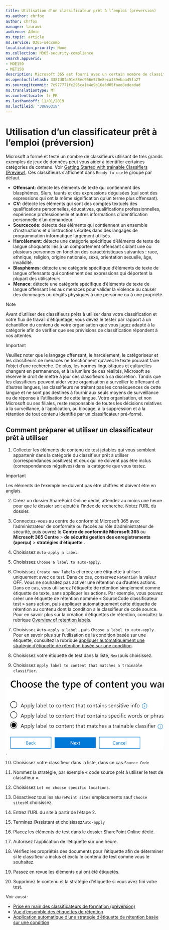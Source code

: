 ```yaml
---
title: Utilisation d’un classificateur prêt à l’emploi (préversion)
ms.author: chrfox
author: chrfox
manager: laurawi
audience: Admin
ms.topic: article
ms.service: O365-seccomp
localization_priority: None
ms.collection: M365-security-compliance
search.appverid:
- MOE150
- MET150
description: Microsoft 365 est fourni avec un certain nombre de classifieurs d’apprentissage automatique prêts à l’emploi que vous pouvez utiliser pour identifier et étiqueter le contenu au sein de votre organisation. Cette rubrique vous explique comment vous préparer à l’utilisation de ces classifieurs prêts à l’emploi.
ms.openlocfilehash: 3387d8fa91e88ec966e570e8eca339ebaa45fa27
ms.sourcegitcommit: 7c977771fc295ca1e4e9b16a6d05faee8edeadad
ms.translationtype: MT
ms.contentlocale: fr-FR
ms.lasthandoff: 11/01/2019
ms.locfileid: "38690319"
---
```

# <a name="using-a-ready-to-use-classifier-preview"></a>Utilisation d’un classificateur prêt à l’emploi (préversion)

Microsoft a formé et testé un nombre de classifieurs utilisant de très grands exemples de jeux de données peut vous aider à identifier certaines catégories de contenu. Voir [Getting Started with trainable Classifiers (Preview)](classifier-getting-started-with.md). Ces classifieurs s’affichent dans `Ready to use` le groupe par défaut.

- **Offensant**: détecte les éléments de texte qui contiennent des blasphèmes, Slurs, taunts et des expressions déguisées (qui sont des expressions qui ont la même signification qu’un terme plus offensant).
- **CV**: détecte les éléments qui sont des comptes textuels des qualifications personnelles, éducatives, qualifications professionnelles, expérience professionnelle et autres informations d’identification personnelle d’un demandeur.
- **Sourcecode**: détecte des éléments qui contiennent un ensemble d’instructions et d’instructions écrites dans des langages de programmation informatique largement utilisés.
- **Harcèlement**: détecte une catégorie spécifique d’éléments de texte de langue choquants liés à un comportement offensant ciblant une ou plusieurs personnes en fonction des caractéristiques suivantes : race, ethnique, religion, origine nationale, sexe, orientation sexuelle, âge, invalidité.
- **Blasphèmes**: détecte une catégorie spécifique d’éléments de texte de langue offensants qui contiennent des expressions qui déportent la plupart des utilisateurs
- **Menace**: détecte une catégorie spécifique d’éléments de texte de langue offensant liés aux menaces pour valider la violence ou causer des dommages ou dégâts physiques à une personne ou à une propriété.

> [!NOTE]
> Avant d’utiliser des classifieurs prêts à utiliser dans votre classification et votre flux de travail d’étiquetage, vous devez le tester par rapport à un échantillon du contenu de votre organisation que vous jugez adapté à la catégorie afin de vérifier que ses prévisions de classification répondent à vos attentes.

> [!IMPORTANT]
> Veuillez noter que le langage offensant, le harcèlement, le catégoriseur et les classifieurs de menaces ne fonctionnent qu’avec le texte pouvant faire l’objet d’une recherche.  De plus, les normes linguistiques et culturelles changent en permanence, et à la lumière de ces réalités, Microsoft se réserve le droit de mettre à jour ces classifieurs à sa discrétion. Tandis que les classifieurs peuvent aider votre organisation à surveiller le offensant et d’autres langues, les classifieurs ne traitent pas les conséquences de cette langue et ne sont pas destinés à fournir aux seuls moyens de surveillance ou de réponse à l’utilisation de cette langue. Votre organisation, et non Microsoft ou ses filiales, reste responsable de toutes les décisions relatives à la surveillance, à l’application, au blocage, à la suppression et à la rétention de tout contenu identifié par un classificateur pré-formé.

## <a name="how-to-prepare-for-and-use-a-ready-to-use-classifier"></a>Comment préparer et utiliser un classificateur prêt à utiliser

1. Collecter les éléments de contenu de test jetables qui vous semblent appartenir dans la catégorie du classifieur prêt à utiliser (correspondances positives) et ceux qui ne doivent pas être inclus (correspondances négatives) dans la catégorie que vous testez.

> [!IMPORTANT]
> Les éléments de l’exemple ne doivent pas être chiffrés et doivent être en anglais.

2. Créez un dossier SharePoint Online dédié, attendez au moins une heure pour que le dossier soit ajouté à l’index de recherche. Notez l’URL du dossier.

3. Connectez-vous au centre de conformité Microsoft 365 avec l’administrateur de conformité ou l’accès au rôle d’administrateur de sécurité, puis ouvrez le **Centre de conformité Microsoft 365** ou **Microsoft 365 Centre** > **de sécurité gestion des enregistrements (aperçu)** > **stratégies d’étiquette** .

4. Choisissez `Auto-apply a label`.

5. Choisissez `Choose a label to auto-apply`.

6. Choisissez `Create new labels` et créez une étiquette à utiliser uniquement avec ce test. Dans ce cas, conservez `Retention` la valeur OFF. Vous ne souhaitez pas activer une rétention ou d’autres actions. Dans ce cas, vous utiliserez l’étiquette de rétention simplement comme étiquette de texte, sans appliquer les actions. Par exemple, vous pouvez créer une étiquette de rétention nommée « SourceCode classificateur test » sans action, puis appliquer automatiquement cette étiquette de rétention au contenu dont la condition a le classifieur de code source. Pour en savoir plus sur la création d’étiquettes de rétention, consultez la rubrique [Overview of retention labels](labels.md).
  
7. Choisissez `Auto-apply a label` , puis `Choose a label to auto-apply`. Pour en savoir plus sur l’utilisation de la condition basée sur une étiquette, consultez la rubrique [appliquer automatiquement une stratégie d’étiquette de rétention basée sur une condition](labels.md#applying-a-retention-label-automatically-based-on-conditions).

8. Choisissez votre étiquette de test dans la liste, `Next`puis choisissez.

9. Choisissez `Apply label to content that matches a trainable classifier`.

![sélection du classifieur comme condition](media/classifier-pre-trained-apply-label-match-trainable-classifier.png).

10. Choisissez votre classifieur dans la liste, dans ce cas.`Source Code`

11. Nommez la stratégie, par exemple « code source prêt à utiliser le test de classifieur ».

12. Choisissez `Let me choose specific locations`.

13. Désactivez tous les `SharePoint sites` emplacements sauf `Choose sites`et choisissez.

14. Entrez l’URL du site à partir de l’étape 2.

15. Terminez l’Assistant et choisissez`Auto-apply`

16. Placez les éléments de test dans le dossier SharePoint Online dédié.

17. Autorisez l’application de l’étiquette sur une heure.

18. Vérifiez les propriétés des documents pour l’étiquette afin de déterminer si le classifieur a inclus et exclu le contenu de test comme vous le souhaitez.

19. Passez en revue les éléments qui ont été étiquetés.

20. Supprimez le contenu et la stratégie d’étiquette si vous avez fini votre test.

Voir aussi :

- [Prise en main des classificateurs de formation (préversion)](classifier-getting-started-with.md)
- [Vue d’ensemble des étiquettes de rétention](labels.md)
- [Application automatique d’une stratégie d’étiquette de rétention basée sur une condition](labels.md#applying-a-retention-label-automatically-based-on-conditions)